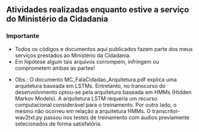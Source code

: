 ## Atividades realizadas enquanto estive a serviço do Ministério da Cidadania

### Importante

- Todos os códigos e documentos aqui publicados fazem parte dos meus serviços prestados ao Ministério da Cidadania. 
- Em hipótese algum tais arquivos corrompem, infringem ou comprometem ambas as partes!

+ Obs.: O documento MC_FalaCidadao_Arquitetura.pdf explica uma arquitetura baseada em LSTMs. Entretanto, no transcurso do desenvolvimento optou-se pela arquitetura baseada em HMMs (Hidden Markov Models). A arquitetura LSTM requeria um recurso computacional considerável para o treinamento. Por outro lado, o mesmo não ocorreu em relação a arquitetura HMMs. O transcritor-wav2txt.py passou nos testes de treinamento com áudios previamente selecionados de forma satisfatória.
